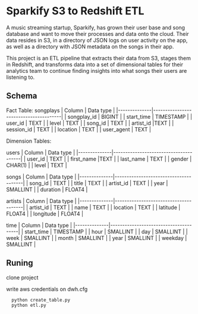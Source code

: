 
# Sparkify S3 to Redshift ETL

A music streaming startup, Sparkify, has grown their user base and song database and want to move their processes and data onto the cloud. Their data resides in S3, in a directory of JSON logs on user activity on the app, as well as a directory with JSON metadata on the songs in their app.

This project is an ETL pipeline that extracts their data from S3, stages them in Redshift, and transforms data into a set of dimensional tables for their analytics team to continue finding insights into what songs their users are listening to.




## Schema

Fact Table: songplays
| Column       | Data type                           | 
|--------------|---------------------------------------|
| songplay_id  | BIGINT                 |
| start_time   | TIMESTAMP            |
| user_id      | TEXT                        |
| level        | TEXT            |
| song_id      | TEXT                         |
| artist_id    |TEXT                    |
| session_id   | TEXT                          |
| location     | TEXT  |
| user_agent   | TEXT     |

 Dimension Tables:

 users
| Column       | Data type                           |
|--------------|---------------------------------------|
| user_id      | TEXT                        |
| first_name   |TEXT                 |
| last_name    | TEXT                 |
| gender       | CHAR(1)                   |
| level        | TEXT              |

 songs
| Column       | Data type                           |
|--------------|---------------------------------------|
| song_id      | TEXT                        |
| title        | TEXT                      |
| artist_id    | TEXT                     |
| year         | SMALLINT            |
| duration     | FLOAT4   |

 artists
| Column       | Data type                           |
|--------------|---------------------------------------|
| artist_id    | TEXT                      |
| name         | TEXT                     |
| location     | TEXT                 |
| latitude     | FLOAT4     |
| longitude    | FLOAT4   |

 time
| Column       | Data type                           |
|--------------|---------------------------------------|
| start_time   | TIMESTAMP             |
| hour         | SMALLINT                  |
| day          | SMALLINT                  |
| week         | SMALLINT                 |
| month        | SMALLINT                 |
| year         | SMALLINT                 |
| weekday      | SMALLINT |



## Runing

clone project

write aws credentials on dwh.cfg



```bash
  python create_table.py
  python etl.py
```
    
